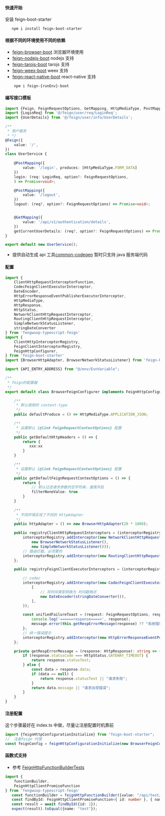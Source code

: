 #### 快速开始

安装 feign-boot-starter

```text
   npm i install feign-boot-starter
```

#### 根据不同的环境使用不同的依赖

- [feign-browser-boot](./feign-browser-boot)                 浏览器环境使用
- [feign-nodejs-boot](./feign-nodejs-boot)                   nodejs 支持
- [feign-tarojs-boot](./feign-tarojs-boot)                   tarojs 支持
- [feign-weex-boot](./feign-weex-boot)                       weex 支持
- [feign-react-native-boot](./feign-react-native-boot)       react-native 支持

```text
    npm i feign-{runEnv}-boot
```

#### 编写接口模板
```typescript
import {Feign, FeignRequestOptions, GetMapping, HttpMediaType, PostMapping} from 'fengwuxp-typescript-feign';
import {LoginReq} from '@/feign/user/req/LoginReq';
import {UserDetails} from '@/feign/user/info/UserDetails';

/**
 * 用户服务
 * */
@Feign({
    value: '/',
})
class UserService {
   
    @PostMapping({
        value: '/login', produces: [HttpMediaType.FORM_DATA]
    })
    login: (req: LoginReq, option?: FeignRequestOptions,
    ) => Promise<void>;

    @PostMapping({
        value: '/logout',
    })
    logout: (req?, option?: FeignRequestOptions) => Promise<void>;


    @GetMapping({
        value: '/api/v1/authentication/details',
    })
    getCurrentUserDetails: (req?, option?: FeignRequestOptions) => Promise<UserDetails>
}

export default new UserService();

```
- 提供自动生成 api 工具[common-codegen](https://github.com/fengwuxp/common-codegen) 暂时只支持 java 服务端代码

#### 配置

```typescript
import {
    ClientHttpRequestInterceptorFunction,
    CodecFeignClientExecutorInterceptor,
    DateEncoder,
    HttpErrorResponseEventPublisherExecutorInterceptor,
    HttpMediaType,
    HttpResponse,
    HttpStatus,
    NetworkClientHttpRequestInterceptor,
    RoutingClientHttpRequestInterceptor,
    SimpleNetworkStatusListener,
    stringDateConverter
} from 'fengwuxp-typescript-feign'
import {
    ClientHttpInterceptorRegistry,
    FeignClientInterceptorRegistry,
    FeignHttpConfigurer,
} from 'feign-boot-starter'
import {BrowserHttpAdapter, BrowserNetworkStatusListener} from 'feign-boot-browser-starter'

import {API_ENTRY_ADDRESS} from "@/env/EvnVariable";

/**
 * feign的配置器
 */
export default class BrowserFeignConfigurer implements FeignHttpConfigurer {

    /**
     * 默认使用的 content-type
     */
    public defaultProduce = () => HttpMediaType.APPLICATION_JSON;

    /**
     * 设置默认 {@link FeignRequestContextOptions} 配置
     */
    public getDefaultHttpHeaders = () => {
        return {
           xxx:xx
        }
    }

    /**
     * 设置默认 {@link FeignRequestContextOptions} 配置
     */
    public getDefaultFeignRequestContextOptions = () => {
        return {
            // 默认过滤请求参数的空字符串，谨慎开启
            filterNoneValue: true
        }
    }
    
    /**
     * 不同环境实现了不同的 HttpAdapter
     */
    public httpAdapter = () => new BrowserHttpAdapter(20 * 1000);

    public registryClientHttpRequestInterceptors = (interceptorRegistry: ClientHttpInterceptorRegistry) => {
        interceptorRegistry.addInterceptor(new NetworkClientHttpRequestInterceptor(
            new BrowserNetworkStatusListener(),
            new SimpleNetworkStatusListener()));
        // 路由拦截，必须要的
        interceptorRegistry.addInterceptor(new RoutingClientHttpRequestInterceptor(API_ENTRY_ADDRESS));
    };

    public registryFeignClientExecutorInterceptors = (interceptorRegistry: FeignClientInterceptorRegistry) => {

        // codec
        interceptorRegistry.addInterceptor(new CodecFeignClientExecutorInterceptor(
            [
                // 将时间类型转换为 时间戳格式
                new DateEncoder(stringDateConverter()),
            ],
        ));

        const unifiedFailureToast = (request: FeignRequestOptions, response: HttpResponse) => {
            console.log('======response====>', response);
            message.error(this.getRespErrorMessage(response) ?? "系统错误", 1.5);
        };
        // 统一错误提示
        interceptorRegistry.addInterceptor(new HttpErrorResponseEventPublisherExecutorInterceptor(unifiedFailureToast))
    };

    private getRespErrorMessage = (response: HttpResponse): string => {
        if (response.statusCode === HttpStatus.GATEWAY_TIMEOUT) {
            return response.statusText;
        } else {
            const data = response.data;
            if (data == null) {
                return response.statusText || "请求失败";
            }
            return data.message || "请求出现错误";
        }
    }
}

```

#### 注册配置

这个步骤最好在 index.ts 中做，尽量让注册配置时机靠前

```typescript
import {feignHttpConfigurationInitialize} from "feign-boot-starter";
//  注册feign 代理
const feignConfig = feignHttpConfigurationInitialize(new BrowserFeignConfigurer());
```

#### 函数式支持
- 参考 [FeignHttpFunctionBuilderTests](feign/test/functions/FeignHttpFunctionBuilderTests.ts)
```typescript
import {
    functionBuilder,
    FeignHttpClientPromiseFunction
} from 'fengwuxp-typescript-feign'
   const functionBuilder = feignHttpFunctionBuilder({value: "/api/test/v1"});
   const findById: FeignHttpClientPromiseFunction<{ id: number }, { name: string }> = functionBuilder.get({value: "/user/{id}"});
   const result = await findById({id: 1});
   expect(result).toEqual({name: "test"});
```